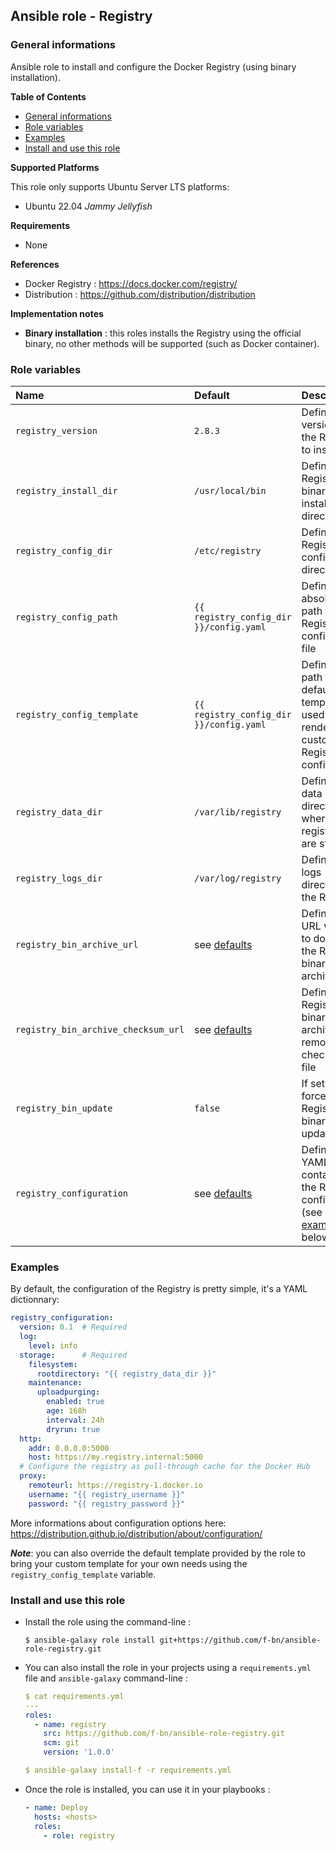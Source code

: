 ## Ansible role - Registry

### General informations

Ansible role to install and configure the Docker Registry (using binary installation).

**Table of Contents**

- [General informations](#general-informations)
- [Role variables](#role-variables)
- [Examples](#examples)
- [Install and use this role](#install-and-use-this-role)

**Supported Platforms**

This role only supports Ubuntu Server LTS platforms:

  - Ubuntu 22.04 *Jammy Jellyfish*

**Requirements**

  - None

**References**

  - Docker Registry : https://docs.docker.com/registry/
  - Distribution : https://github.com/distribution/distribution

**Implementation notes**
  
  - **Binary installation** : this roles installs the Registry using the official binary, no other methods will be supported (such as Docker container).

### Role variables

| Name                              | Default                      | Description                                                      |
| :-------------------------------- | :--------------------------- | :--------------------------------------------------------------- |
| `registry_version`                | `2.8.3`                      | Defines the version of the Registry to install                   |
| `registry_install_dir`            | `/usr/local/bin`             | Defines the Registry binary installation directory               |
| `registry_config_dir`             | `/etc/registry`              | Defines the Registry configuration directory                     |
| `registry_config_path`            | `{{ registry_config_dir }}/config.yaml`|  Defines the absolute path to the Registry configuration file |
| `registry_config_template`        | `{{ registry_config_dir }}/config.yaml`|  Defines the path to the default template used to render custom Registry configuration |
| `registry_data_dir`               | `/var/lib/registry`          | Defines the data directory where all registry files are stored   |
| `registry_logs_dir`               | `/var/log/registry`          | Defines the logs directory of the Registry                       |
| `registry_bin_archive_url`        | see [defaults](defaults/main.yml) | Defines the URL where to download the Registry binary archive    |
| `registry_bin_archive_checksum_url`| see [defaults](defaults/main.yml) | Defines the Registry binary archive remote checksum file        |
| `registry_bin_update`             | `false`                      | If set to `true`, force the Registry binary update               |
| `registry_configuration`          | see [defaults](defaults/main.yml) | Defines a YAML dict containing the Registry configuration (see [examples](€examples) below |

### Examples

By default, the configuration of the Registry is pretty simple, it's a YAML dictionnary:

```YAML
registry_configuration:
  version: 0.1  # Required
  log:
    level: info
  storage:      # Required
    filesystem:
      rootdirectory: "{{ registry_data_dir }}"
    maintenance:
      uploadpurging:
        enabled: true
        age: 168h
        interval: 24h
        dryrun: true
  http:
    addr: 0.0.0.0:5000
    host: https://my.registry.internal:5000
  # Configure the registry as pull-through cache for the Docker Hub
  proxy:
    remoteurl: https://registry-1.docker.io
    username: "{{ registry_username }}"
    password: "{{ registry_password }}"
```

More informations about configuration options here: https://distribution.github.io/distribution/about/configuration/ 

***Note***: you can also override the default template provided by the role to bring your custom template for your own needs using the `registry_config_template` variable.

### Install and use this role

* Install the role using the command-line :

  ```shell
  $ ansible-galaxy role install git+https://github.com/f-bn/ansible-role-registry.git
  ```

* You can also install the role in your projects using a `requirements.yml` file and `ansible-galaxy` command-line :

  ```YAML
  $ cat requirements.yml
  ---
  roles:
    - name: registry
      src: https://github.com/f-bn/ansible-role-registry.git
      scm: git
      version: '1.0.0'

  $ ansible-galaxy install-f -r requirements.yml
  ```

* Once the role is installed, you can use it in your playbooks :

  ```yaml
  - name: Deploy
    hosts: <hosts>
    roles:
      - role: registry
  ```
